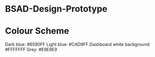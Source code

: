 # BSAD-Design-Prototype

# Colour Scheme
Dark blue: #6590FF
Light blue: #CAD9FF
Dashboard white background: #FFFFFFF
Grey: #E9E9E9
